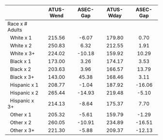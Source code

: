 
|                      |    ATUS-Wend |     ASEC-Gap |    ATUS-Wday |     ASEC-Gap |
| -------------------- | :----------: | :----------: | :----------: | :----------: |
| Race x # Adults      |              |              |              |              |
| &nbsp;&nbsp;White x 1 |       215.56 |        -6.07 |       179.80 |         0.70 |
| &nbsp;&nbsp;White x 2 |       250.83 |         6.32 |       212.55 |         1.91 |
| &nbsp;&nbsp;White x 3+ |       224.02 |       -10.18 |       159.92 |        10.29 |
| &nbsp;&nbsp;Black x 1 |       173.00 |         3.26 |       174.17 |         3.53 |
| &nbsp;&nbsp;Black x 2 |       203.63 |         3.96 |       166.57 |        13.79 |
| &nbsp;&nbsp;Black x 3+ |       143.00 |        45.38 |       168.46 |         3.11 |
| &nbsp;&nbsp;Hispanic x 1 |       208.77 |        -1.04 |       187.92 |       -16.06 |
| &nbsp;&nbsp;Hispanic x 2 |       265.44 |       -14.93 |       219.48 |        -5.10 |
| &nbsp;&nbsp;Hispanic x 3+ |       214.13 |        -8.64 |       175.37 |         7.70 |
| &nbsp;&nbsp;Other x 1 |       205.32 |        -5.61 |       159.79 |        -1.29 |
| &nbsp;&nbsp;Other x 2 |       260.05 |       -10.91 |       234.89 |       -16.51 |
| &nbsp;&nbsp;Other x 3+ |       221.30 |        -5.88 |       209.37 |       -12.13 |

